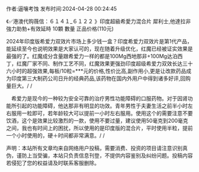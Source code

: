 <p>作者:逼嚷考蚀 发布时间:2024-04-28 00:24:45</p>
<p>《✅港澳代购薇信：６１４１_６１２２ 》印度超級希愛力混合片 犀利士,他達拉非 強力助勃+有效延時 10顆 數量 正品价格(110元) </p>
									<p>   2024年印度版希爱力双效片市场上多少钱一盒？印度希爱力双效片是第1代产品，能延续至今也说明效果是大家认可的，现在随着升级优化，红魔已经被证实效果是最强的了。红魔成分含量跟希爱力一样的都是100Mg西地那非+100Mg达泊西丁，红魔厂家不同、制作工艺不同，红魔效果更强劲印度超级希爱力双效长达三十六小时的超强效果,每板/10粒=***元的价格,性价比高,副作用小,更是让改款药品成为印度第三大制药公司日升的经典药品,该药物在国内外用户中得到诸多好评,回购量巨大。/ / </p><p></p><p></p><p>　希爱力是现今的一种较为安全可靠的治疗男性功能障碍的口服药物。对于因肾功能所引起的功能障碍，他达那非有明显的功效。青年男性于夫妻生活之前半小时左右服用一粒即可，若年龄较大可以提前一小时左右服用。使用这个的需要注意不要饮酒，这个是效果比较激烈的一款，使用不要过量，建议使用50毫克到200毫克之间，我也有时间上的困扰，所以使用的是印度版的混合片，平时使用半粒，提前一个小时使用的，硬＋时间都非常满意。/ / </p>				声明：本站所有文章均来自网络用户投稿，需要消费、投资的项目请注意识别真伪，谨防上当受骗，本站只负责信息刊登，不提供内容鉴别及纠纷问题。投稿内容若侵犯了您的权益请及时联系客服删除。				
